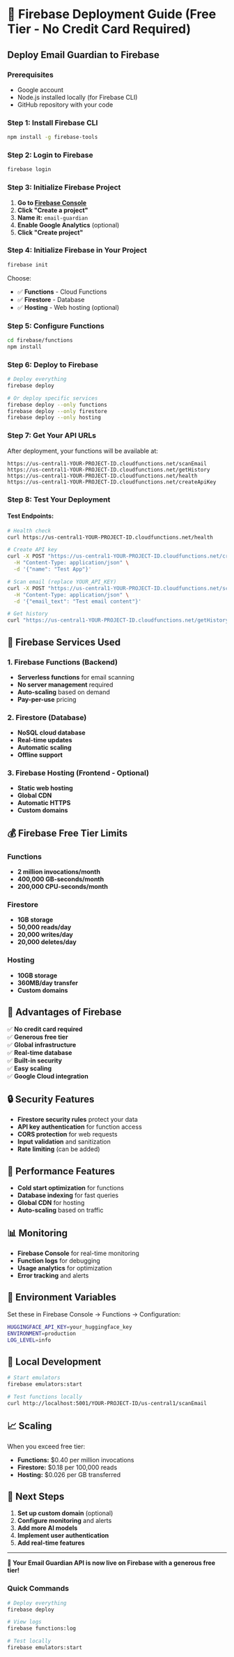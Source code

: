 # 🚀 Firebase Deployment Guide (Free Tier - No Credit Card Required)

## Deploy Email Guardian to Firebase

### Prerequisites
- Google account
- Node.js installed locally (for Firebase CLI)
- GitHub repository with your code

### Step 1: Install Firebase CLI

```bash
npm install -g firebase-tools
```

### Step 2: Login to Firebase

```bash
firebase login
```

### Step 3: Initialize Firebase Project

1. **Go to [Firebase Console](https://console.firebase.google.com)**
2. **Click "Create a project"**
3. **Name it:** `email-guardian`
4. **Enable Google Analytics** (optional)
5. **Click "Create project"**

### Step 4: Initialize Firebase in Your Project

```bash
firebase init
```

Choose:
- ✅ **Functions** - Cloud Functions
- ✅ **Firestore** - Database
- ✅ **Hosting** - Web hosting (optional)

### Step 5: Configure Functions

```bash
cd firebase/functions
npm install
```

### Step 6: Deploy to Firebase

```bash
# Deploy everything
firebase deploy

# Or deploy specific services
firebase deploy --only functions
firebase deploy --only firestore
firebase deploy --only hosting
```

### Step 7: Get Your API URLs

After deployment, your functions will be available at:
```
https://us-central1-YOUR-PROJECT-ID.cloudfunctions.net/scanEmail
https://us-central1-YOUR-PROJECT-ID.cloudfunctions.net/getHistory
https://us-central1-YOUR-PROJECT-ID.cloudfunctions.net/health
https://us-central1-YOUR-PROJECT-ID.cloudfunctions.net/createApiKey
```

### Step 8: Test Your Deployment

#### Test Endpoints:
```bash
# Health check
curl https://us-central1-YOUR-PROJECT-ID.cloudfunctions.net/health

# Create API key
curl -X POST "https://us-central1-YOUR-PROJECT-ID.cloudfunctions.net/createApiKey" \
  -H "Content-Type: application/json" \
  -d '{"name": "Test App"}'

# Scan email (replace YOUR_API_KEY)
curl -X POST "https://us-central1-YOUR-PROJECT-ID.cloudfunctions.net/scanEmail" \
  -H "Content-Type: application/json" \
  -d '{"email_text": "Test email content"}'

# Get history
curl "https://us-central1-YOUR-PROJECT-ID.cloudfunctions.net/getHistory?limit=10"
```

## 🔧 Firebase Services Used

### 1. Firebase Functions (Backend)
- **Serverless functions** for email scanning
- **No server management** required
- **Auto-scaling** based on demand
- **Pay-per-use** pricing

### 2. Firestore (Database)
- **NoSQL cloud database**
- **Real-time updates**
- **Automatic scaling**
- **Offline support**

### 3. Firebase Hosting (Frontend - Optional)
- **Static web hosting**
- **Global CDN**
- **Automatic HTTPS**
- **Custom domains**

## 💰 Firebase Free Tier Limits

### Functions
- **2 million invocations/month**
- **400,000 GB-seconds/month**
- **200,000 CPU-seconds/month**

### Firestore
- **1GB storage**
- **50,000 reads/day**
- **20,000 writes/day**
- **20,000 deletes/day**

### Hosting
- **10GB storage**
- **360MB/day transfer**
- **Custom domains**

## 🎯 Advantages of Firebase

✅ **No credit card required**  
✅ **Generous free tier**  
✅ **Global infrastructure**  
✅ **Real-time database**  
✅ **Built-in security**  
✅ **Easy scaling**  
✅ **Google Cloud integration**  

## 🔒 Security Features

- **Firestore security rules** protect your data
- **API key authentication** for function access
- **CORS protection** for web requests
- **Input validation** and sanitization
- **Rate limiting** (can be added)

## 🚀 Performance Features

- **Cold start optimization** for functions
- **Database indexing** for fast queries
- **Global CDN** for hosting
- **Auto-scaling** based on traffic

## 📊 Monitoring

- **Firebase Console** for real-time monitoring
- **Function logs** for debugging
- **Usage analytics** for optimization
- **Error tracking** and alerts

## 🔧 Environment Variables

Set these in Firebase Console → Functions → Configuration:

```bash
HUGGINGFACE_API_KEY=your_huggingface_key
ENVIRONMENT=production
LOG_LEVEL=info
```

## 🧪 Local Development

```bash
# Start emulators
firebase emulators:start

# Test functions locally
curl http://localhost:5001/YOUR-PROJECT-ID/us-central1/scanEmail
```

## 📈 Scaling

When you exceed free tier:
- **Functions:** $0.40 per million invocations
- **Firestore:** $0.18 per 100,000 reads
- **Hosting:** $0.026 per GB transferred

## 🎉 Next Steps

1. **Set up custom domain** (optional)
2. **Configure monitoring** and alerts
3. **Add more AI models**
4. **Implement user authentication**
5. **Add real-time features**

---

**🎉 Your Email Guardian API is now live on Firebase with a generous free tier!**

### Quick Commands

```bash
# Deploy everything
firebase deploy

# View logs
firebase functions:log

# Test locally
firebase emulators:start
``` 